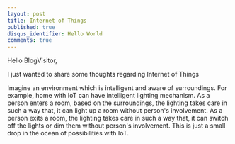 ```yaml
---
layout: post
title: Internet of Things
published: true
disqus_identifier: Hello World
comments: true
---
```


Hello BlogVisitor,

I just wanted to share some thoughts regarding Internet of Things

Imagine an environment which is intelligent and aware of surroundings. 
For example, home with IoT can have intelligent lighting mechanism. As a person enters a room, based on the surroundings, the lighting takes care in such a way that, it can light up a room without person's involvement. As a person exits a room, the lighting takes care in such a way that, it can switch off the lights or dim them without person's involvement. This is just a small drop in the ocean of possibilities with IoT.

